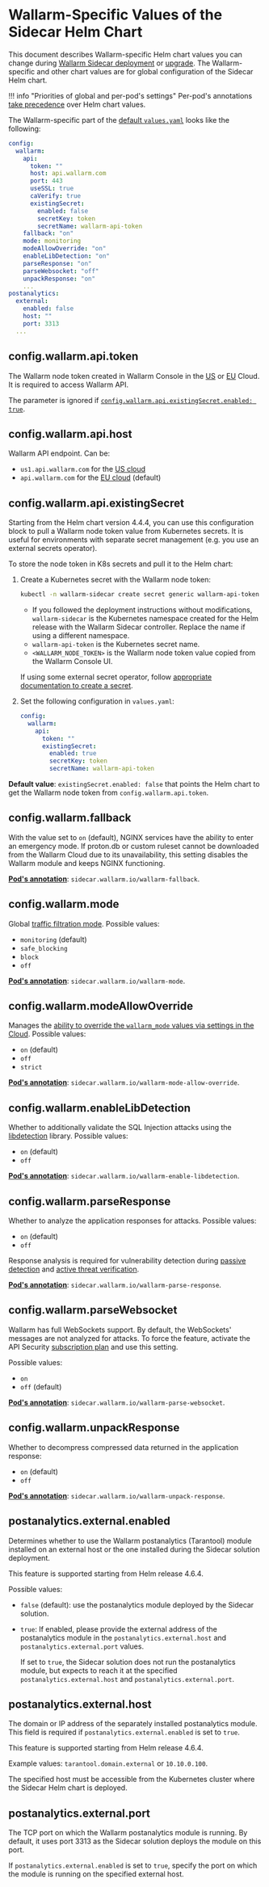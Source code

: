 [sidecar-upgrade-docs]:               ../../../updating-migrating/sidecar-proxy.md
[us-cloud-docs]:                      ../../../about-wallarm/overview.md#us-cloud
[eu-cloud-docs]:                      ../../../about-wallarm/overview.md#eu-cloud
[configure-wallarm-mode-docs]:        ../../../admin-en/configure-wallarm-mode.md
[filtration-mode-priorities-docs]:    ../../../admin-en/configure-wallarm-mode.md#setting-up-priorities-of-the-filtration-mode-configuration-methods-using-wallarm_mode_allow_override
[libdetection-docs]:                  ../../../about-wallarm/protecting-against-attacks.md#libdetection-overview
[passive-detection-docs]:             ../../../about-wallarm/detecting-vulnerabilities.md#passive-detection
[subscriptions-docs]:                 ../../../about-wallarm/subscription-plans.md#subscription-plans
[active-threat-verification-docs]:    ../../../about-wallarm/detecting-vulnerabilities.md#active-threat-verification

# Wallarm-Specific Values of the Sidecar Helm Chart

This document describes Wallarm-specific Helm chart values you can change during [Wallarm Sidecar deployment](deployment.md) or [upgrade][sidecar-upgrade-docs]. The Wallarm-specific and other chart values are for global configuration of the Sidecar Helm chart.

!!! info "Priorities of global and per-pod's settings"
    Per-pod's annotations [take precedence](customization.md#configuration-area) over Helm chart values.

The Wallarm-specific part of the [default `values.yaml`](https://github.com/wallarm/sidecar/blob/main/helm/values.yaml) looks like the following:

```yaml
config:
  wallarm:
    api:
      token: ""
      host: api.wallarm.com
      port: 443
      useSSL: true
      caVerify: true
      existingSecret:
        enabled: false
        secretKey: token
        secretName: wallarm-api-token
    fallback: "on"
    mode: monitoring
    modeAllowOverride: "on"
    enableLibDetection: "on"
    parseResponse: "on"
    parseWebsocket: "off"
    unpackResponse: "on"
    ...
postanalytics:
  external:
    enabled: false
    host: ""
    port: 3313
  ...
```

## config.wallarm.api.token

The Wallarm node token created in Wallarm Console in the [US](https://us1.my.wallarm.com/nodes) or [EU](https://my.wallarm.com/nodes) Cloud. It is required to access Wallarm API.

The parameter is ignored if [`config.wallarm.api.existingSecret.enabled: true`](#configwallarmapiexistingsecret).

## config.wallarm.api.host

Wallarm API endpoint. Can be:

* `us1.api.wallarm.com` for the [US cloud][us-cloud-docs]
* `api.wallarm.com` for the [EU cloud][eu-cloud-docs] (default)

## config.wallarm.api.existingSecret

Starting from the Helm chart version 4.4.4, you can use this configuration block to pull a Wallarm node token value from Kubernetes secrets. It is useful for environments with separate secret management (e.g. you use an external secrets operator).

To store the node token in K8s secrets and pull it to the Helm chart:

1. Create a Kubernetes secret with the Wallarm node token:

    ```bash
    kubectl -n wallarm-sidecar create secret generic wallarm-api-token --from-literal=token=<WALLARM_NODE_TOKEN>
    ```

    * If you followed the deployment instructions without modifications, `wallarm-sidecar` is the Kubernetes namespace created for the Helm release with the Wallarm Sidecar controller. Replace the name if using a different namespace.
    * `wallarm-api-token` is the Kubernetes secret name.
    * `<WALLARM_NODE_TOKEN>` is the Wallarm node token value copied from the Wallarm Console UI.

    If using some external secret operator, follow [appropriate documentation to create a secret](https://external-secrets.io).
1. Set the following configuration in `values.yaml`:

    ```yaml
    config:
      wallarm:
        api:
          token: ""
          existingSecret:
            enabled: true
            secretKey: token
            secretName: wallarm-api-token
    ```

**Default value**: `existingSecret.enabled: false` that points the Helm chart to get the Wallarm node token from `config.wallarm.api.token`.

## config.wallarm.fallback

With the value set to `on` (default), NGINX services have the ability to enter an emergency mode. If proton.db or custom ruleset cannot be downloaded from the Wallarm Cloud due to its unavailability, this setting disables the Wallarm module and keeps NGINX functioning.

[**Pod's annotation**](pod-annotations.md): `sidecar.wallarm.io/wallarm-fallback`.

## config.wallarm.mode

Global [traffic filtration mode][configure-wallarm-mode-docs]. Possible values:

* `monitoring` (default)
* `safe_blocking`
* `block`
* `off`

[**Pod's annotation**](pod-annotations.md): `sidecar.wallarm.io/wallarm-mode`.

## config.wallarm.modeAllowOverride

Manages the [ability to override the `wallarm_mode` values via settings in the Cloud][filtration-mode-priorities-docs]. Possible values:

* `on` (default)
* `off`
* `strict`

[**Pod's annotation**](pod-annotations.md): `sidecar.wallarm.io/wallarm-mode-allow-override`.

## config.wallarm.enableLibDetection

Whether to additionally validate the SQL Injection attacks using the [libdetection][libdetection-docs] library. Possible values:

* `on` (default)
* `off`

[**Pod's annotation**](pod-annotations.md): `sidecar.wallarm.io/wallarm-enable-libdetection`.

## config.wallarm.parseResponse

Whether to analyze the application responses for attacks. Possible values:

* `on` (default)
* `off`

Response analysis is required for vulnerability detection during [passive detection][passive-detection-docs] and [active threat verification][active-threat-verification-docs].

[**Pod's annotation**](pod-annotations.md): `sidecar.wallarm.io/wallarm-parse-response`.

## config.wallarm.parseWebsocket

Wallarm has full WebSockets support. By default, the WebSockets' messages are not analyzed for attacks. To force the feature, activate the API Security [subscription plan][subscriptions-docs] and use this setting.

Possible values:

* `on`
* `off` (default)

[**Pod's annotation**](pod-annotations.md): `sidecar.wallarm.io/wallarm-parse-websocket`.

## config.wallarm.unpackResponse

Whether to decompress compressed data returned in the application response:

* `on` (default)
* `off`

[**Pod's annotation**](pod-annotations.md): `sidecar.wallarm.io/wallarm-unpack-response`.

## postanalytics.external.enabled

Determines whether to use the Wallarm postanalytics (Tarantool) module installed on an external host or the one installed during the Sidecar solution deployment.

This feature is supported starting from Helm release 4.6.4.

Possible values:

* `false` (default): use the postanalytics module deployed by the Sidecar solution.
* `true`: If enabled, please provide the external address of the postanalytics module in the `postanalytics.external.host` and `postanalytics.external.port` values.

  If set to `true`, the Sidecar solution does not run the postanalytics module, but expects to reach it at the specified `postanalytics.external.host` and `postanalytics.external.port`.

## postanalytics.external.host

The domain or IP address of the separately installed postanalytics module. This field is required if `postanalytics.external.enabled` is set to `true`.

This feature is supported starting from Helm release 4.6.4.

Example values: `tarantool.domain.external` or `10.10.0.100`.

The specified host must be accessible from the Kubernetes cluster where the Sidecar Helm chart is deployed.

## postanalytics.external.port

The TCP port on which the Wallarm postanalytics module is running. By default, it uses port 3313 as the Sidecar solution deploys the module on this port.

If `postanalytics.external.enabled` is set to `true`, specify the port on which the module is running on the specified external host.
